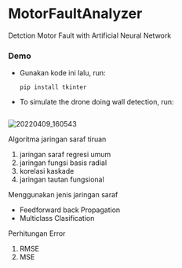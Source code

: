 

# MotorFaultAnalyzer
Detction Motor Fault with Artificial Neural Network

### Demo

- Gunakan kode ini lalu, run:
  ```
  pip install tkinter
  ```
- To simulate the drone doing wall detection, run:
  ```
  
  ```

![20220409_160543](https://user-images.githubusercontent.com/49284230/162597464-3f57b509-c5fb-4c0d-9943-1f5ccf24fe1c.jpg)


Algoritma jaringan saraf tiruan

1. jaringan saraf regresi umum
2. jaringan fungsi basis radial
3. korelasi kaskade
4. jaringan tautan fungsional

Menggunakan jenis jaringan saraf
- Feedforward back Propagation
- Multiclass Clasification

Perhitungan Error 
1. RMSE
2. MSE
